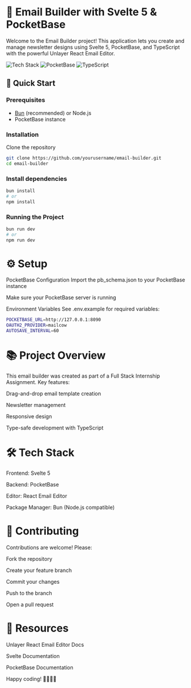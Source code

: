 # 📧 Email Builder with Svelte 5 & PocketBase

Welcome to the Email Builder project! This application lets you create and manage newsletter designs using Svelte 5, PocketBase, and TypeScript with the powerful Unlayer React Email Editor.

![Tech Stack](https://img.shields.io/badge/Svelte-5-FF3E00?logo=svelte)
![PocketBase](https://img.shields.io/badge/PocketBase-DB-2C4D7E)
![TypeScript](https://img.shields.io/badge/TypeScript-4.9.5-3178C6?logo=typescript)

## 🚀 Quick Start

### Prerequisites
- [Bun](https://bun.sh/) (recommended) or Node.js
- PocketBase instance

### Installation
Clone the repository
```bash
git clone https://github.com/yourusername/email-builder.git
cd email-builder

```
### Install dependencies
```bash
bun install
# or
npm install
```
### Running the Project
```bash
bun run dev
# or
npm run dev
```
# ⚙️ Setup
PocketBase Configuration
Import the pb_schema.json to your PocketBase instance

Make sure your PocketBase server is running

Environment Variables
See .env.example for required variables:
```bash
POCKETBASE_URL=http://127.0.0.1:8090
OAUTH2_PROVIDER=mailcow
AUTOSAVE_INTERVAL=60
```
# 📚 Project Overview
This email builder was created as part of a Full Stack Internship Assignment. Key features:

Drag-and-drop email template creation

Newsletter management

Responsive design

Type-safe development with TypeScript

# 🛠️ Tech Stack
Frontend: Svelte 5

Backend: PocketBase

Editor: React Email Editor

Package Manager: Bun (Node.js compatible)

# 🔄 Contributing
Contributions are welcome! Please:

Fork the repository

Create your feature branch

Commit your changes

Push to the branch

Open a pull request

# 📧 Resources
Unlayer React Email Editor Docs

Svelte Documentation

PocketBase Documentation

Happy coding! 👨‍💻👩‍💻